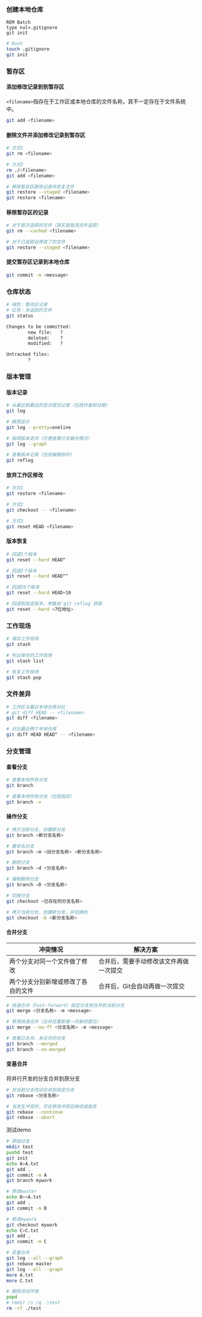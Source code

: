 ### 创建本地仓库

```batch
REM Batch
type nul>.gitignore
git init
```

```bash
# Bash
touch .gitignore
git init
```

### 暂存区

#### 添加修改记录到到暂存区

`<filename>`指存在于工作区或本地仓库的文件名称，其不一定存在于文件系统中。

```bash
git add <filename>
```

#### 删除文件并添加修改记录到暂存区

```bash
# 方式1
git rm <filename>

# 方式2
rm ./<filename>
git add <filename>

# 移除暂存区删除记录并恢复文件
git restore --staged <filename>
git restore <filename>
```

#### 移除暂存区的记录

```bash
# 对于首次追踪的文件（其实是取消文件追踪）
git rm --cached <filename>

# 对于已追踪且修改了的文件
git restore --staged <filename>
```

#### 提交暂存区记录到本地仓库

```bash
git commit -m <message>
```

### 仓库状态

```bash
# 绿色：暂存区记录
# 红色：未追踪的文件
git status
```

```txt
Changes to be committed:
        new file:   ?
        deleted:    ?
        modified:   ?

Untracked files:
        ?
```

### 版本管理

#### 版本记录

```bash
# 从最近到最远的显示提交记录（包括作者和日期）
git log

# 精简显示
git log --pretty=oneline

# 指明版本走向（方便查看分支融合情况）
git log --graph

# 查看版本记录（包括被删除的）
git reflog
```

#### 放弃工作区修改

```bash
# 方式1
git restore <filename>

# 方式2
git checkout -- <filename>

# 方式3
git reset HEAD <filename>
```

#### 版本恢复

```bash
# 回退1个版本
git reset --hard HEAD^

# 回退2个版本
git reset --hard HEAD^^

# 回退10个版本
git reset --hard HEAD~10

# 回退到指定版本，参数由`git reflog`获取
git reset --hard <7位地址>
```

### 工作现场

```bash
# 保存工作现场
git stash

# 列出保存的工作现场
git stash list

# 恢复工作现场
git stash pop
```

### 文件差异

```bash
# 工作区与最近本地仓库对比
# git diff HEAD -- <filename>
git diff <filename>

# 对比最近两个本地仓库
git diff HEAD HEAD^ -- <filename>
```

### 分支管理

#### 查看分支

```bash
# 查看本地所有分支
git branch

# 查看本地所有分支（包括指纹）
git branch -v
```

#### 操作分支

```bash
# 拷贝当前分支，创建新分支
git branch <新分支名称>

# 重命名分支
git branch –m <旧分支名称> <新分支名称>

# 删除分支
git branch –d <分支名称>

# 强制删除分支
git branch –D <分支名称>

# 切换分支
git checkout <已存在的分支名称>

# 拷贝当前分支，创建新分支，并切换到
git checkout -b <新分支名称>
```

#### 合并分支

| 冲突情况 | 解决方案 |
| - | - |
| 两个分支对同一个文件做了修改 | 合并后，需要手动修改该文件再做一次提交 |
| 两个分支分别新增或修改了各自的文件 | 合并后，Git会自动再做一次提交 |

```bash
# 快速合并（Fast-forward）指定分支到合并到当前分支
git merge <分支名称> -m <message>

# 禁用快速合并（合并后重新做一次新的提交）
git merge --no-ff <分支名称> -m <message>

# 查看已合并、未合并的分支
git branch --merged
git branch --no-merged
```

#### 变基合并

将并行开发的分支合并到原分支

```bash
# 将当前分支改动合并到指定分支
git rebase <分支名称>

# 当发生冲突时，可在修改冲突后继续或放弃
git rebase --continue
git rebase --abort
```

测试demo

```bash
# 原始分支
mkdir test
pushd test
git init
echo A>A.txt
git add .
git commit -m A
git branch mywork

# 修改master
echo B>>A.txt
git add .
git commit -m B

# 修改mywork
git checkout mywork
echo C>C.txt
git add .
git commit -m C

# 变基合并
git log --all --graph
git rebase master
git log --all --graph
more A.txt
more C.txt

# 删除测试环境
popd
# rmdir /s /q .\test
rm -rf ./test
```
